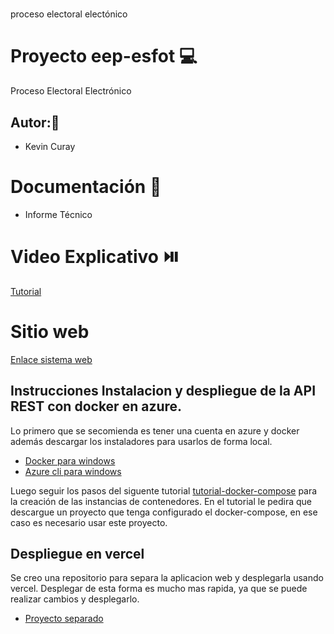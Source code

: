 # 
proceso electoral electónico

# Proyecto eep-esfot 💻
Proceso Electoral Electrónico
## Autor:👦
- Kevin Curay
# Documentación :notebook:
- Informe Técnico
# Video Explicativo ⏯️
[Tutorial](https://www.youtube.com/watch?v=pi6xjHIeRk0)

# Sitio web
[Enlace sistema web](https://app-eep.vercel.app/)

## Instrucciones Instalacion y despliegue de la API REST con docker en azure.
Lo primero que se secomienda es tener una cuenta en azure y docker además descargar los instaladores para usarlos de forma local.
* [Docker para windows](https://docs.docker.com/desktop/windows/install/)
* [Azure cli para windows](https://docs.microsoft.com/en-us/cli/azure/install-azure-cli-windows?tabs=azure-cli)

Luego seguir los pasos del siguente tutorial [tutorial-docker-compose](https://docs.microsoft.com/en-us/azure/container-instances/tutorial-docker-compose) para la creación de las instancias de contenedores. En el tutorial le pedira que descargue un proyecto que tenga configurado el docker-compose, en ese caso es necesario usar este proyecto.

## Despliegue en vercel
Se creo una repositorio para separa la aplicacion web y desplegarla usando vercel. Desplegar de esta forma es mucho mas rapida, ya que se puede realizar cambios y desplegarlo.
* [Proyecto separado](https://github.com/kaxer1/appEEP)
